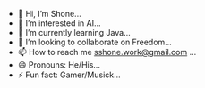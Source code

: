 - 👋 Hi, I’m Shone...
- 👀 I’m interested in AI...
- 🌱 I’m currently learning Java...
- 💞️ I’m looking to collaborate on Freedom...
- 📫 How to reach me sshone.work@gmail.com ...
- 😄 Pronouns: He/His...
- ⚡ Fun fact: Gamer/Musick...

<!---
shone26/shone26 is a ✨ special ✨ repository because its `README.md` (this file) appears on your GitHub profile.
You can click the Preview link to take a look at your changes.
--->
